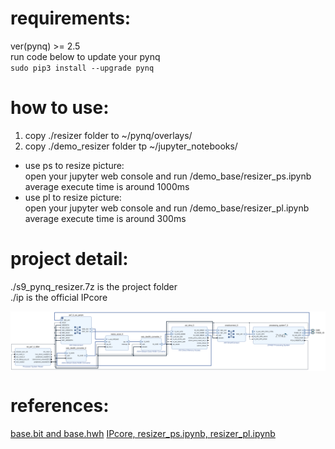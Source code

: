 # requirements:  
ver(pynq) >= 2.5  
run code below to update your pynq  
`sudo pip3 install --upgrade pynq`  
# how to use:  
1. copy ./resizer folder to ~/pynq/overlays/  
2. copy ./demo_resizer folder tp ~/jupyter_notebooks/  
* use ps to resize picture:  
open your jupyter web console and run /demo_base/resizer_ps.ipynb  
average execute time is around 1000ms  
* use pl to resize picture:  
open your jupyter web console and run /demo_base/resizer_pl.ipynb  
average execute time is around 300ms  
# project detail:  
./s9_pynq_resizer.7z is the project folder  
./ip is the official IPcore  
<div  align="center">    
	<img src="./block_design_resizer.png"  alt="Block design" align=center />  
 </div>
   
 

# references:  
[base.bit and base.hwh](https://github.com/kangyuzhe666/zynq7010-pynq-2.5)
[IPcore, resizer_ps.ipynb, resizer_pl.ipynb ](https://github.com/Xilinx/PYNQ-HelloWorld)
